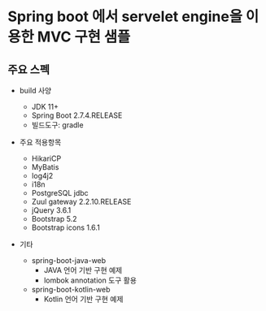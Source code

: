 # Spring boot 에서 servelet engine을 이용한 MVC 구현 샘플

## 주요 스펙

* build 사양
  * JDK 11+
  * Spring Boot 2.7.4.RELEASE
  * 빌드도구: gradle
  
* 주요 적용항목
  * HikariCP
  * MyBatis
  * log4j2
  * i18n
  * PostgreSQL jdbc
  * Zuul gateway 2.2.10.RELEASE
  * jQuery 3.6.1
  * Bootstrap 5.2
  * Bootstrap icons 1.6.1

* 기타
  * spring-boot-java-web
    * JAVA 언어 기반 구현 예제
	* lombok annotation 도구 활용
  * spring-boot-kotlin-web
    * Kotlin 언어 기반 구현 예제
